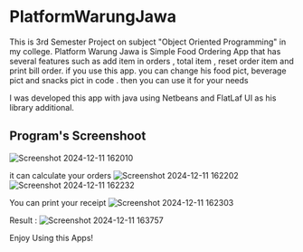 # PlatformWarungJawa

This is 3rd Semester Project on subject "Object Oriented Programming" in my college.
Platform Warung Jawa is Simple Food Ordering App that has several features such as add item in orders , total item , reset order item and print bill order.
if you use this app. you can change his food pict, beverage pict and snacks pict in code . then you can use it for your needs 

I was developed this app with java using Netbeans and FlatLaf UI as his library additional. 

## Program's Screenshoot
![Screenshot 2024-12-11 162010](https://github.com/user-attachments/assets/5a0e5076-b628-471b-bafe-8c58dff3bd9d)


it can calculate your orders
![Screenshot 2024-12-11 162202](https://github.com/user-attachments/assets/5e593962-ab7e-4a3e-9ca1-e7f5fe49cd93)
![Screenshot 2024-12-11 162232](https://github.com/user-attachments/assets/7dbc02c5-f854-41e5-8c1c-b479337ab9c9)

You can print your receipt 
![Screenshot 2024-12-11 162303](https://github.com/user-attachments/assets/7fdc09ba-0b9d-4ad0-81dd-acf50c179b66)

Result : 
![Screenshot 2024-12-11 163757](https://github.com/user-attachments/assets/a446540f-37d2-4565-9000-0645845cbf99)



Enjoy Using this Apps!
 

